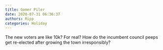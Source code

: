 ```yaml
---
title: Gomer Piler
date: 2020-07-31 06:36:37
authors: Ripp
categories: Holiday
---
```


 The new voters are like 10k?
For real?
How do the incumbent council peeps get re-elected after growing the town irresponsibly?